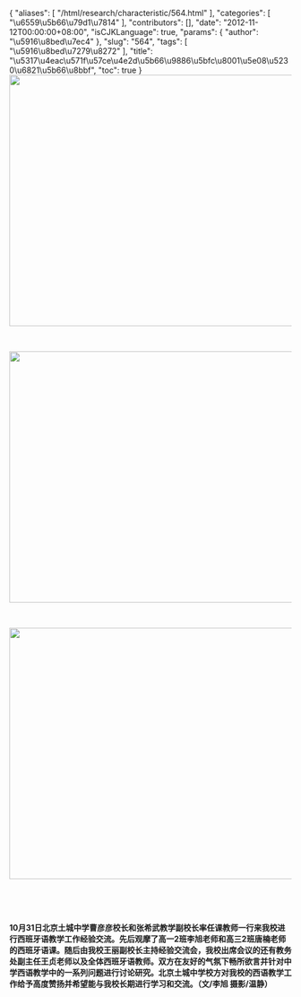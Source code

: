 {
    "aliases": [
        "/html/research/characteristic/564.html"
    ],
    "categories": [
        "\u6559\u5b66\u79d1\u7814"
    ],
    "contributors": [],
    "date": "2012-11-12T00:00:00+08:00",
    "isCJKLanguage": true,
    "params": {
        "author": "\u5916\u8bed\u7ec4"
    },
    "slug": "564",
    "tags": [
        "\u5916\u8bed\u7279\u8272"
    ],
    "title": "\u5317\u4eac\u571f\u57ce\u4e2d\u5b66\u9886\u5bfc\u8001\u5e08\u5230\u6821\u5b66\u8bbf",
    "toc": true
}
**<img
    src="https://cdn.tfls.online/mirror/full/5377333aeb87eff3ff28cb557ce6ffebe44e1abf.jpg"
    style="display:block;margin-left:auto;margin-right:auto;"
    decoding="async"
    fetchpriority="auto"
    loading="lazy"
    height="448"
    width="600"
/>**

 

**<img
    src="https://cdn.tfls.online/mirror/full/2884116250549a125670804af9bf48dd6be8a80d.jpg"
    style="display:block;margin-left:auto;margin-right:auto;"
    decoding="async"
    fetchpriority="auto"
    loading="lazy"
    height="448"
    width="600"
/>**

 

**<img
    src="https://cdn.tfls.online/mirror/full/fe7fcd658edac20879685aa726ee1abe4d57b264.jpg"
    style="display:block;margin-left:auto;margin-right:auto;"
    decoding="async"
    fetchpriority="auto"
    loading="lazy"
    height="448"
    width="600"
/>**

 

 

**10月31日北京土城中学曹彦彦校长和张希武教学副校长率任课教师一行来我校进行西班牙语教学工作经验交流。先后观摩了高一2班李旭老师和高三2班唐楠老师的西班牙语课。随后由我校王丽副校长主持经验交流会，我校出席会议的还有教务处副主任王贞老师以及全体西班牙语教师。双方在友好的气氛下畅所欲言并针对中学西语教学中的一系列问题进行讨论研究。北京土城中学校方对我校的西语教学工作给予高度赞扬并希望能与我校长期进行学习和交流。（文/李旭 摄影/温静）**

